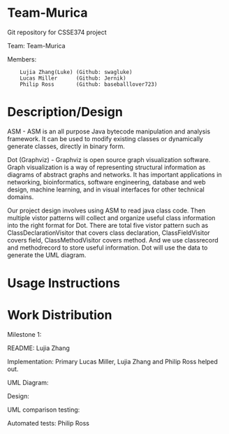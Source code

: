 # Team-Murica
Git repository for CSSE374 project

Team: Team-Murica

Members:

        Lujia Zhang(Luke) (Github: swagluke)
        Lucas Miller      (Github: Jernik)
        Philip Ross       (Github: baseballlover723)

# Description/Design

ASM - ASM is an all purpose Java bytecode manipulation and analysis framework. It can be used to modify existing classes or dynamically generate classes, directly in binary form. 

Dot (Graphviz) - Graphviz is open source graph visualization software. Graph visualization is a way of representing structural information as diagrams of abstract graphs and networks. It has important applications in networking, bioinformatics,  software engineering, database and web design, machine learning, and in visual interfaces for other technical domains. 

Our project design involves using ASM to read java class code. Then multiple vistor patterns will collect and organize useful class information into the right format for Dot. There are total five vistor pattern such as ClassDeclarationVisitor that covers class declaration, ClassFieldVisitor covers field, ClassMethodVisitor covers method. And we use classrecord and methodrecord to store useful information. Dot will use the data to generate the UML diagram.

# Usage Instructions


# Work Distribution

Milestone 1:

README: Lujia Zhang

Implementation: Primary Lucas Miller, Lujia Zhang and Philip Ross helped out.

UML Diagram: 

Design: 

UML comparison testing: 

Automated tests: Philip Ross
